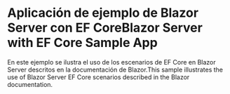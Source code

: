 # <a name="blazor-server-with-ef-core-sample-app"></a><span data-ttu-id="0b209-101">Aplicación de ejemplo de Blazor Server con EF Core</span><span class="sxs-lookup"><span data-stu-id="0b209-101">Blazor Server with EF Core Sample App</span></span>

<span data-ttu-id="0b209-102">En este ejemplo se ilustra el uso de los escenarios de EF Core en Blazor Server descritos en la documentación de Blazor.</span><span class="sxs-lookup"><span data-stu-id="0b209-102">This sample illustrates the use of Blazor Server EF Core scenarios described in the Blazor documentation.</span></span>
